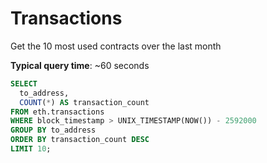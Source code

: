 # Transactions

Get the 10 most used contracts over the last month

**Typical query time**: \~60 seconds

```sql
SELECT 
  to_address,
  COUNT(*) AS transaction_count
FROM eth.transactions
WHERE block_timestamp > UNIX_TIMESTAMP(NOW()) - 2592000
GROUP BY to_address
ORDER BY transaction_count DESC
LIMIT 10;

```

